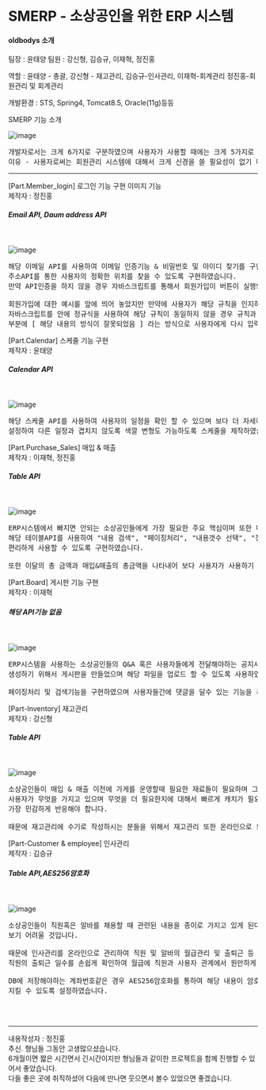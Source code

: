 <h1> SMERP - 소상공인을 위한 ERP 시스템</h1> 

<h4>oldbodys 소개</h4>
팀장 : 윤태양 
팀원 : 강신형, 김승규, 이재혁, 정진홍

역할 : 윤태양 - 총괄, 강신형 - 재고관리, 김승규-인사관리, 이재혁-회계관리 정진홍-회원관리 및 회계관리

개발환경 : STS, Spring4, Tomcat8.5, Oracle(11g)등등

SMERP 기능 소개 

![image](https://user-images.githubusercontent.com/66407386/89778272-2b5f1000-db48-11ea-89dd-888eecfe0d21.png)
<pre>
개발자로서는 크게 6가지로 구분하였으며 사용자가 사용할 때에는 크게 5가지로 구분하여 제작하였습니다.
이유 - 사용자로써는 회원관리 시스템에 대해서 크게 신경을 쓸 필요성이 없기 때문입니다.
</pre>
<hr />

[Part.Member_login] 로그인 기능 구현 이미지 기능 <br />
제작자 : 정진홍 
<br />

<h5> Email API, Daum address API </h5>
<br />

![image](https://user-images.githubusercontent.com/66407386/89775625-2fd4fa00-db43-11ea-8929-f1b810b759ed.png)
<pre>
해당 이메일 API를 사용하여 이메일 인증기능 & 비밀번호 및 아이디 찾기를 구현하였으며 또한
주소API를 통한 사용자의 정확한 위치를 찾을 수 있도록 구현하였습니다.
만약 API인증을 하지 않을 경우 자바스크립트를 통해서 회원가입이 버튼이 실행되지 않도록 설정하였습니다.

회원가입에 대한 예시를 앞에 띄어 놓았지만 만약에 사용자가 해당 규칙을 인지하지 못한경우를 대비하여 
자바스크립트를 안에 정규식을 사용하여 해당 규칙이 동일하지 않을 경우 규칙과 동일하지 않는 
부분에 [ 해당 내용의 방식이 잘못되었음 ] 라는 방식으로 사용자에게 다시 입력을 요구하도록 설정하였습니다.
</pre>

[Part.Calendar] 스케줄 기능 구현 <br />
제작자 : 윤태양

<h5> Calendar API </h5>
<br />

![image](https://user-images.githubusercontent.com/66407386/89774332-a6242d00-db40-11ea-97c7-c1ec77fe4ec2.png) 
<pre>
해당 스케줄 API를 사용하여 사용자의 일정을 확인 할 수 있으며 보다 더 자세하게 일, 월, 년 형식으로 
설정하여 다른 일정과 겹치지 않도록 색깔 변형도 가능하도록 스케줄을 제작하였습니다.
</pre>

[Part.Purchase_Sales] 매입 & 매출 <br />
제작자 : 이재혁, 정진홍

<h5> Table API </h5>
<br />

![image](https://user-images.githubusercontent.com/66407386/89777359-842da900-db46-11ea-81c5-c248a7074a5e.png)
<pre>
ERP시스템에서 빠지면 안되는 소상공인들에게 가장 필요한 주요 핵심이며 또한 매입 매출 현황을 통해서
해당 테이블API를 사용하여 "내용 검색", "페이징처리", "내용갯수 선택", "정렬"기능들을 사용하여 사용자들이 보다 
편리하게 사용할 수 있도록 구현하였습니다.

또한 이달의 총 금액과 매입&매출의 총금액을 나타내어 보다 사용자가 사용하기 쉽도록 만들었습니다.
</pre>


[Part.Board] 게시판 기능 구현 <br />
제작자 : 이재혁

<h5> 해당 API기능 없음 </h5>
<br />

![image](https://user-images.githubusercontent.com/66407386/89777691-1f268300-db47-11ea-8e35-420df25c3cfe.png)
<pre>
ERP시스템을 사용하는 소상공인들의 Q&A 혹은 사용자들에게 전달해야하는 공지사항 소상공인들끼리의 커뮤니티를 
생성하기 위해서 게시판을 만들었으며 해당 파일을 업로드 할 수 있도록 사용하였습니다.

페이징처리 및 검색기능을 구현하였으며 사용자들간에 댓글을 달수 있는 기능을 추가하였습니다.
</pre>

[Part-Inventory] 재고관리 <br />
제작자 : 강신형

<h5> Table API </h5>
<br />

![image](https://user-images.githubusercontent.com/66407386/89777957-a3790600-db47-11ea-8f25-11e68376c5d6.png)
<pre>
소상공인들이 매입 & 매출 이전에 가게를 운영할때 필요한 재료들이 필요하며 그것을 매입하기 위해서
사용자가 무엇을 가지고 있으며 무엇을 더 필요한지에 대해서 빠르게 캐치가 필요하기 때문에 물품에 수량에 대해서 
가장 민감하게 반응해야 합니다. 

때문에 재고관리에 수기로 작성하시는 분들을 위해서 재고관리 또한 온라인으로 보다 쉽게 관리 할수 있도록 기능을 추가하였습니다.
</pre>

[Part-Customer & employee] 인사관리 <br />
제작자 : 김승규

<h5> Table API,AES256암호화 </h5>
<br />

![image](https://user-images.githubusercontent.com/66407386/89778796-12a32a00-db49-11ea-8263-e3f1d0c5015e.png)
<pre>
소상공인들이 직원혹은 알바를 채용할 때 관련된 내용을 종이로 가지고 있게 된다면 해당 직원에 대한 정보를 찾게 된다면 
보기 어려울 것입니다.

때문에 인사관리를 온라인으로 관리하여 직원 및 알바의 월급관리 및 출퇴근 등 해당 정보를 넣어 놓는다면 보다 쉽게 찾을 수 있으며 
직원의 출퇴근 일수를 손쉽게 확인하여 월급에 직원과 사용자 관계에서 원만하게 처리 할 것입니다.

DB에 저장해야하는 계좌번호같은 경우 AES256암호화를 통하여 해당 내용이 암호화 되어 사용자외 볼 수 없도록 사용자의 직원들의 정보를 
지킬 수 있도록 설정하였습니다.
</pre>

<br />
<br />


<hr />
내용작성자 : 정진홍 <br />
추신. 형님들 그동안 고생많으셨습니다. <br />
6개월이면 짧은 시간면서 긴시간이지만 형님들과 같이한 프로젝트을 함께 진행할 수 있어서 좋았습니다. <br />
다들 좋은 곳에 취직하셨어 다음에 만나면 웃으면서 볼수 있었으면 좋겠습니다.
